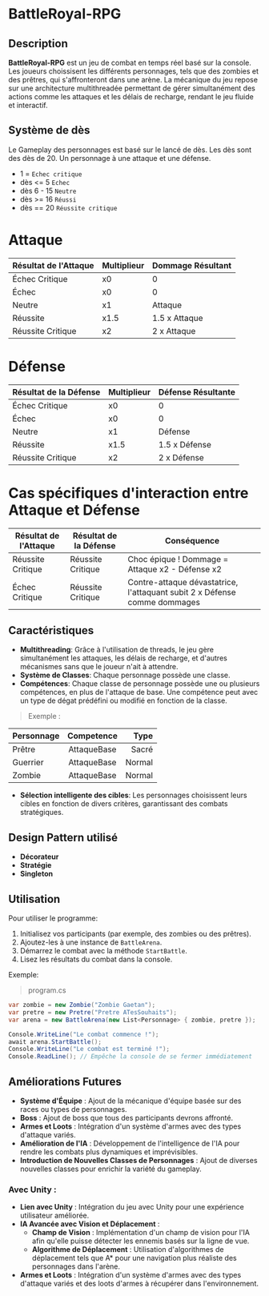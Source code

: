 # BattleRoyal-RPG

## Description
**BattleRoyal-RPG** est un jeu de combat en temps réel basé sur la console. Les joueurs choissisent les différents personnages, tels que des zombies et des prêtres, qui s'affronteront dans une arène. La mécanique du jeu repose sur une architecture multithreadée permettant de gérer simultanément des actions comme les attaques et les délais de recharge, rendant le jeu fluide et interactif.

## Système de dès

Le Gameplay des personnages est basé sur le lancé de dès.
Les dès sont des dès de 20.
Un personnage à une attaque et une défense.

- 1 = `Echec critique`
- dès <= 5 `Echec`
- dès 6 - 15 `Neutre`
- dès >= 16 `Réussi`
- dès == 20 `Réussite critique`
 
# Attaque

| Résultat de l'Attaque | Multiplieur | Dommage Résultant |
|----------------------|-------------|------------------|
| Échec Critique       | x0          | 0                |
| Échec                | x0          | 0                |
| Neutre               | x1          | Attaque          |
| Réussite             | x1.5        | 1.5 x Attaque    |
| Réussite Critique    | x2          | 2 x Attaque      |

# Défense

| Résultat de la Défense | Multiplieur | Défense Résultante |
|------------------------|-------------|-------------------|
| Échec Critique         | x0          | 0                 |
| Échec                  | x0          | 0                 |
| Neutre                 | x1          | Défense           |
| Réussite               | x1.5        | 1.5 x Défense     |
| Réussite Critique      | x2          | 2 x Défense       |

# Cas spécifiques d'interaction entre Attaque et Défense

| Résultat de l'Attaque  | Résultat de la Défense | Conséquence                                                                 |
|------------------------|------------------------|----------------------------------------------------------------------------|
| Réussite Critique      | Réussite Critique      | Choc épique ! Dommage = Attaque x2 - Défense x2                             |
| Échec Critique         | Réussite Critique      | Contre-attaque dévastatrice, l'attaquant subit 2 x Défense comme dommages  |



## Caractéristiques

- **Multithreading**: Grâce à l'utilisation de threads, le jeu gère simultanément les attaques, les délais de recharge, et d'autres mécanismes sans que le joueur n'ait à attendre.
- **Système de Classes**: Chaque personnage possède une classe.
- **Compétences**: Chaque classe de personnage possède une ou plusieurs compétences, en plus de l'attaque de base. Une compétence peut avec un type de dégat prédéfini ou modifié en fonction de la classe.

>Exemple : 

| Personnage | Competence | Type |
|------------|:----------:|-----:|
|Prêtre      |AttaqueBase |Sacré |
|Guerrier    |AttaqueBase |Normal|
|Zombie      |AttaqueBase |Normal|

- **Sélection intelligente des cibles**: Les personnages choisissent leurs cibles en fonction de divers critères, garantissant des combats stratégiques.

## Design Pattern utilisé

- **Décorateur**
- **Stratégie**
- **Singleton**

## Utilisation

Pour utiliser le programme:


1. Initialisez vos participants (par exemple, des zombies ou des prêtres).
2. Ajoutez-les à une instance de `BattleArena`.
3. Démarrez le combat avec la méthode `StartBattle`.
4. Lisez les résultats du combat dans la console.

Exemple:
>program.cs
```csharp
var zombie = new Zombie("Zombie Gaetan");
var pretre = new Pretre("Pretre ATesSouhaits");
var arena = new BattleArena(new List<Personnage> { zombie, pretre });

Console.WriteLine("Le combat commence !");
await arena.StartBattle();
Console.WriteLine("Le combat est terminé !");
Console.ReadLine(); // Empêche la console de se fermer immédiatement
```
## Améliorations Futures

- **Système d'Équipe** : Ajout de la mécanique d'équipe basée sur des races ou types de personnages.
- **Boss** : Ajout de boss que tous des participants devrons affronté.
- **Armes et Loots** : Intégration d'un système d'armes avec des types d'attaque variés.
- **Amélioration de l'IA** : Développement de l'intelligence de l'IA pour rendre les combats plus dynamiques et imprévisibles.
- **Introduction de Nouvelles Classes de Personnages** : Ajout de diverses nouvelles classes pour enrichir la variété du gameplay.

### Avec Unity :
- **Lien avec Unity** : Intégration du jeu avec Unity pour une expérience utilisateur améliorée.
- **IA Avancée avec Vision et Déplacement** :
  - **Champ de Vision** : Implémentation d'un champ de vision pour l'IA afin qu'elle puisse détecter les ennemis basés sur la ligne de vue.
  - **Algorithme de Déplacement** : Utilisation d'algorithmes de déplacement tels que A* pour une navigation plus réaliste des personnages dans l'arène.
- **Armes et Loots** : Intégration d'un système d'armes avec des types d'attaque variés et des loots d'armes à récupérer dans l'environnement.

